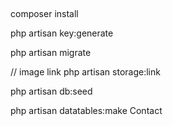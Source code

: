 ##  
composer install


php artisan key:generate  


php artisan migrate

// image link
php artisan storage:link

php artisan db:seed

 php artisan datatables:make Contact